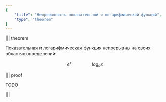 ```yaml
---
{
    "title": "Непрерывность показательной и логарифмической функций",
    "type": "theorem"
}
---
```


||| theorem

Показательная и логарифмическая функция непрерывны на своих областях определений:

$$ e^x \qquad \qquad \log_a x $$

||| proof

TODO

|||